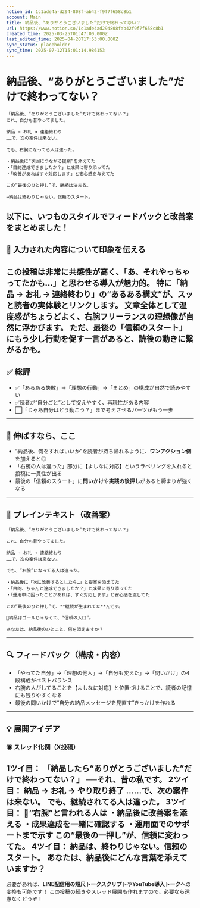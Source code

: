 ```yaml
---
notion_id: 1c1ade4a-d294-808f-ab42-f9f7f658c8b1
account: Main
title: 納品後、“ありがとうございました”だけで終わってない？
url: https://www.notion.so/1c1ade4ad294808fab42f9f7f658c8b1
created_time: 2025-03-25T01:47:00.000Z
last_edited_time: 2025-04-20T17:53:00.000Z
sync_status: placeholder
sync_time: 2025-07-12T15:01:14.986153
---
```

# 納品後、“ありがとうございました”だけで終わってない？

```plain text
「納品後、“ありがとうございました”だけで終わってない？」
これ、自分も昔やってました。

納品 → お礼 → 連絡終わり
……で、次の案件は来ない。

でも、右腕になってる人は違った。

・納品後に“次回につながる提案”を添えてた
・「目的達成できましたか？」と成果に寄り添ってた
・「改善があればすぐ対応します」と安心感を与えてた

この“最後のひと押し”で、継続は決まる。

→納品は終わりじゃない。信頼のスタート。
```
以下に、いつものスタイルでフィードバックと改善案をまとめました！
---
## 🧭 入力された内容について印象を伝える
この投稿は非常に**共感性が高く**、「あ、それやっちゃってたかも…」と思わせる導入が魅力的。
特に「納品 → お礼 → 連絡終わり」の“あるある構文”が、スッと読者の実体験とリンクします。
文章全体として温度感がちょうどよく、**右腕フリーランスの理想像**が自然に浮かびます。
ただ、最後の「信頼のスタート」にもう少し行動を促す一言があると、読後の動きに繋がるかも。
---
## ✅ 総評
- ✅「あるある失敗」→「理想の行動」→「まとめ」の構成が自然で読みやすい
- ✅読者が“自分ごと”として捉えやすく、再現性がある内容
- ⬜「じゃあ自分はどう動こう？」まで考えさせるパーツがもう一歩
---
## 🚀 伸ばすなら、ここ
- “納品後、何をすればいいか”を読者が持ち帰れるように、**ワンアクション例**を加えると◎
- 「右腕の人は違った」部分に【よしなに対応】というラベリングを入れると投稿に一貫性が出る
- 最後の「信頼のスタート」に**問いかけ**や**実践の後押し**があると締まりが強くなる
---
## 📝 プレインテキスト（改善案）
```plain text
「納品後、“ありがとうございました”だけで終わってない？」

これ、自分も昔やってました。

納品 → お礼 → 連絡終わり
……で、次の案件は来ない。

でも、“右腕”になってる人は違った。

・納品後に「次に改善するとしたら…」と提案を添えてた
・「目的、ちゃんと達成できましたか？」と成果に寄り添ってた
・「運用中に困ったことがあれば、すぐ対応します」と安心感を渡してた

この“最後のひと押し”で、**継続が生まれてた**んです。

📌納品はゴールじゃなくて、“信頼の入口”。

あなたは、納品後のひとこと、何を添えますか？
```
---
## 🔍 フィードバック（構成・内容）
- 「やってた自分」→「理想の他人」→「自分も変えた」→「問いかけ」の4段構成がベストバランス
- 右腕の人がしてることを【よしなに対応】と位置づけることで、読者の記憶にも残りやすくなる
- 最後の問いかけで“自分の納品メッセージを見直す”きっかけを作れる
---
## 💡 展開アイデア
### ◉ スレッド化例（X投稿）
**1ツイ目：**
「納品したら“ありがとうございました”だけで終わってない？」
──それ、昔の私です。
**2ツイ目：**
納品 → お礼 → やり取り終了
……で、次の案件は来ない。
でも、継続されてる人は違った。
**3ツイ目：**
📌“右腕”と言われる人は
・納品後に改善案を添える
・成果達成を一緒に確認する
・運用面でのサポートまで示す
この“最後の一押し”が、信頼に変わってた。
**4ツイ目：**
納品は、終わりじゃない。**信頼のスタート。**
あなたは、納品後にどんな言葉を添えていますか？
---
必要があれば、**LINE配信用の短尺トークスクリプト**や**YouTube導入トーク**への変換も可能です！
この投稿の続きやスレッド展開も作れますので、必要なら遠慮なくどうぞ！